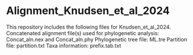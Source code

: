 # Alignment_Knudsen_et_al_2024
This repository includes the following files for Knudsen_et_al_2024.
Concatenated alignment file(s) used for phylogenetic analysis: Concat_aln.nex and Concat_aln.phy
Phylogenetic tree file: ML.tre
Partition file: partition.txt
Taxa information: prefix.tab.txt
